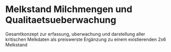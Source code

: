 # Melkstand Milchmengen und Qualitaetsueberwachung
 Gesamtkonzept zur erfassung, uberwachung und darstellung aller kritischen Melkdaten als preiswerste Ergänzung zu einem existierenden 2x6 Melkstand
